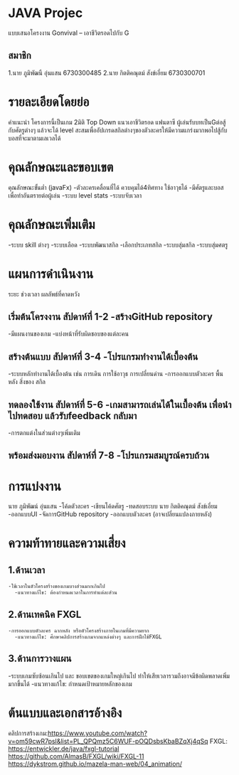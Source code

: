 # JAVA Projec
แบบเสนอโครงงาน
Gonvival – เอาชีวิตรอดไปกับ G

## สมาชิก
1.นาย ภูมิพัฒนื อุ่นแสน 6730300485
2.นาย กิตติคณุตม์ สังข์เอี่ยม 6730300701

# รายละเอียดโดยย่อ
คำแนะนำ
โครงการนี้เป็นเกม 2มิติ Top Down แนวเอาชีวิตรอด แฟนตาซี ผู้เล่นรับบทเป็นGต่อสู้กับศัตรูต่างๆ แล้วจะได้ level สะสมเพื่ออัปเกรดสกิลต่างๆของตัวละครให้มีความแกร่งมากพอไปสู้กับบอสที่จะมาตามเลเวลได้

# คุณลักษณะและขอบเขต
คุณลักษณะขั้นต่ำ
(javaFx)
-ตัวละครเคลื่อนที่ได้ ควบคุมได้4ทิศทาง ใช้อาวุธได้ 
-มีศัตรูและบอสเพื่อทำอันตรายต่อผู้เล่น
-ระบบ level stats
-ระบบจับเวลา

# คุณลักษณะเพิ่มเติม
-ระบบ skill ต่างๆ
-ระบบเลือด
-ระบบพัฒนาสกิล
-เลือกประเภทสกิล
-ระบบสุ่มสกิล
-ระบบสุ่มศตรู

# แผนการดำเนินงาน
ระยะ    ช่วงเวลา    ผลลัพธ์ที่คาดหวัง
## เริ่มต้นโครงงาน    สัปดาห์ที่ 1-2    -สร้างGitHub repository
-มีแผนงานของเกม
-แบ่งหน้าที่รับผิดชอบของแต่ละคน
## สร้างต้นแบบ    สัปดาห์ที่ 3-4    -โปรแกรมทำงานได้เบื้องต้น
-ระบบหลักทำงานได้เบื้องต้น เช่น การเดิน การใช้อาวุธ การเปลี่ยนด่าน
-การออกแบบตัวละคร พื้นหลัง สิ่งของ สกิล
## ทดลองใช้งาน    สัปดาห์ที่ 5-6    -เกมสามารถเล่นได้ในเบื้องต้น เพื่อนำไปทดสอบ แล้วรับfeedback กลับมา
-การตกแต่งในส่วนต่างๆเพิ่มเติม
## พร้อมส่งมอบงาน    สัปดาห์ที่ 7-8    -โปรแกรมสมบูรณ์ครบถ้วน

# การแบ่งงาน
นาย ภูมิพัฒน์ อุ่นแสน
    -โค้ดตัวละคร
    -เขียนโค้ดศัตรู
    -ทดสอบระบบ
นาย กิตติคณุตม์ สังข์เอี่ยม
    -ออกแบบUI
    -จัดการGitHub repository
    -ออกแบบตัวละคร
(อาจเปลี่ยนแปลงภายหลัง)

# ความท้าทายและความเสี่ยง
## 1.ด้านเวลา
    -ใช้เวลาในตัวโครงสร้างของเกมบางส่วนมากเกินไป
      -แนวทางแก้ไข: ต้องกำหนดเวลาในการทำแต่ละส่วน
## 2.ด้านเทคนิค FXGL
    -การออกแบบตัวละคร ฉากหลัง หรือตัวโครงสร้างภายในเกมที่มีความยาก
      -แนวทางแก้ไข: ศึกษาคลิปการสร้างเกมจากแหล่งต่างๆ และการฝึกใช้FXGL
## 3.ด้านการวางแผน 
  -ระบบเกมซับซ้อนเกินไป และ ขอบเขตของเกมใหญ่เกินไป ทำให้เสียเวลารวมถึงอาจมีข้อผิดพลาดเพิ่มมากขึ้นได้
        -แนวทางแก้ไข: กำหนดเป้าหมายหลักของเกม

# ต้นแบบและเอกสารอ้างอิง
คลิปการสร้างเกม:https://www.youtube.com/watch?v=om59cwR7psI&list=PL_QPQmz5C6WUF-pOQDsbsKbaBZqXj4qSq
FXGL: https://entwickler.de/java/fxgl-tutorial 
        https://github.com/AlmasB/FXGL/wiki/FXGL-11
        https://dykstrom.github.io/mazela-man-web/04_animation/

